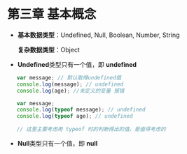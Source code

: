 # 第三章 基本概念
* **基本数据类型**：Undefined, Null, Boolean, Number, String  

	**复杂数据类型**：Object
* **Undefined**类型只有一个值，即 **undefined**  
>
 ``` javascript
	var message; // 默认取得undefined值
	console.log(message); // undefined
	console.log(age); //未定义的变量 报错
  ```
>
>
 ``` javascript  
	var message; 
	console.log(typeof message); // undefined  
	console.log(typeof age); // undefined  
	  
	// 这里主要考虑用 typeof 时的判断得出的值，是值得考虑的
  ```  
>
* **Null**类型只有一个值，即 **null**

